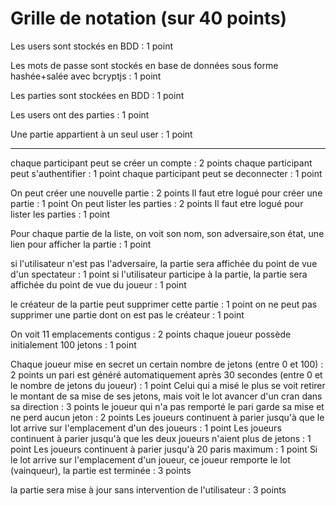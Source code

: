 # Grille de notation (sur 40 points)

Les users sont stockés en BDD : 1 point

Les mots de passe sont stockés en base de données sous forme hashée+salée avec bcryptjs : 1 point

Les parties sont stockées en BDD : 1 point

Les users ont des parties : 1 point

Une partie appartient à un seul user : 1 point

-----------------


chaque participant peut se créer un compte : 2 points
chaque participant peut s'authentifier : 1 point
chaque participant peut se deconnecter : 1 point

On peut créer une nouvelle partie : 2 points
Il faut etre logué pour créer une partie : 1 point
On peut lister les parties : 2 points
Il faut etre logué pour lister les parties : 1 point

Pour chaque partie de la liste, on voit son nom, son adversaire,son état, une lien pour afficher la partie : 1 point

si l'utilisateur n'est pas l'adversaire, la partie sera affichée du point de vue d'un spectateur : 1 point
si l'utilisateur participe à la partie, la partie sera affichée du point de vue du joueur : 1 point

le créateur de la partie peut supprimer cette partie : 1 point
on ne peut pas supprimer une partie dont on est pas le créateur : 1 point

On voit 11 emplacements contigus : 2 points
chaque joueur possède initialement 100 jetons : 1 point

Chaque joueur mise en secret un certain nombre de jetons (entre 0 et 100) : 2 points
un pari est généré automatiquement après 30 secondes (entre 0 et le nombre de jetons du joueur) : 1 point
Celui qui a misé le plus se voit retirer le montant de sa mise de ses jetons, mais voit le lot avancer d'un cran dans sa direction : 3 points
le joueur qui n'a pas remporté le pari garde sa mise et ne perd aucun jeton : 2 points
Les joueurs continuent à parier jusqu'à que le lot arrive sur l'emplacement d'un des joueurs : 1 point
Les joueurs continuent à parier jusqu'à que les deux joueurs n'aient plus de jetons : 1 point
Les joueurs continuent à parier jusqu'à 20 paris maximum : 1 point
Si le lot arrive sur l'emplacement d'un joueur, ce joueur remporte le lot (vainqueur), la partie est terminée : 3 points

la partie sera mise à jour sans intervention de l'utilisateur : 3 points